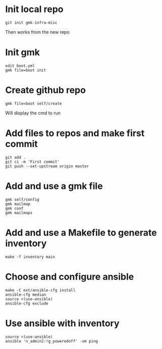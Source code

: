 # Init local repo

```
git init gmk-infra-misc
```

Then works from the new repo

# Init gmk

```
edit boot.yml
gmk file=boot init
```

# Create github repo

```
gmk file=boot self/create
```

Will display the cmd to run

# Add files to repos and make first commit

```
git add .
git ci -m 'First commit'
git push --set-upstream origin master
```

# Add and use a gmk file

```
gmk self/config
gmk mailmap
gmk conf
gmk mailmaps
```

# Add and use a Makefile to generate inventory

```
make -f inventory main
```

# Choose and configure ansible

```
make -C ext/ansible-cfg install
ansible-cfg median
source <(use-ansible)
ansible-cfg exclude
```

# Use ansible with inventory

```
source <(use-ansible)
ansible 'n_admin2:!g_poweredoff' -om ping
```
